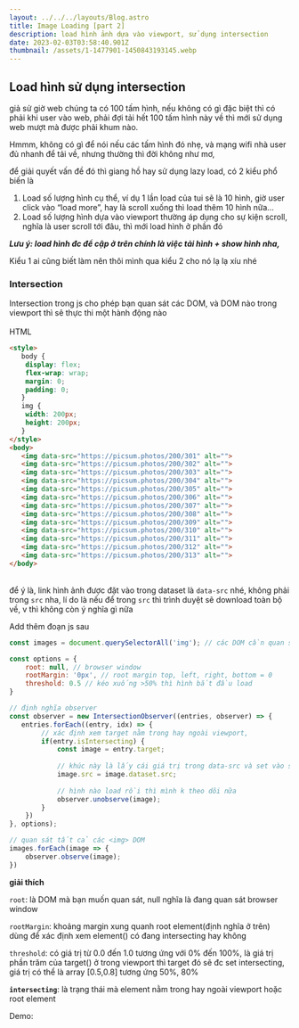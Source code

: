 ```yaml
---
layout: ../../../layouts/Blog.astro
title: Image Loading [part 2]
description: load hình ảnh dựa vào viewport, sử dụng intersection
date: 2023-02-03T03:58:40.901Z
thumbnail: /assets/1-1477901-1450843193145.webp
---
```

## **Load hình sử dụng intersection**

giả sử giờ web chúng ta có 100 tấm hình, nếu không có gì đặc biệt thì có phải khi user vào web, phải đợi tải hết 100 tấm hình này về thì mới sử dụng web mượt mà được phải khum nào.

Hmmm, không có gì để nói nếu các tấm hình đó nhẹ, và mạng wifi nhà user đủ nhanh để tải về, nhưng thường thì đời không như mơ, 

để giải quyết vấn đề đó thì giang hồ hay sử dụng lazy load, có 2 kiểu phổ biến là

1. Load số lượng hình cụ thể, ví dụ 1 lần load của tui sẽ là 10 hình, giờ user click vào “load more”, hay là scroll xuống thì load thêm 10 hình nữa…
2. Load số lượng hình dựa vào viewport thường áp dụng cho sự kiện scroll, nghĩa là user scroll tới đâu, thì mới load hình ở phần đó

***Lưu ý: load hình đc để cập ở trên chính là việc tải hình + show hình nha,*** 

Kiểu 1 ai cũng biết làm nên thôi mình qua kiểu 2 cho nó lạ lạ xíu nhé 

### Intersection

Intersection trong js cho phép bạn quan sát các DOM, và DOM nào trong viewport thì sẽ thực thi một hành động nào \
\
HTML

```html
<style>
   body {
    display: flex;
    flex-wrap: wrap;
    margin: 0;
    padding: 0;
   }
   img {
    width: 200px;
    height: 200px;
   }
</style>
<body>
   <img data-src="https://picsum.photos/200/301" alt="">
   <img data-src="https://picsum.photos/200/302" alt="">
   <img data-src="https://picsum.photos/200/303" alt="">
   <img data-src="https://picsum.photos/200/304" alt="">
   <img data-src="https://picsum.photos/200/305" alt="">
   <img data-src="https://picsum.photos/200/306" alt="">
   <img data-src="https://picsum.photos/200/307" alt="">
   <img data-src="https://picsum.photos/200/308" alt="">
   <img data-src="https://picsum.photos/200/309" alt="">
   <img data-src="https://picsum.photos/200/310" alt="">
   <img data-src="https://picsum.photos/200/311" alt="">
   <img data-src="https://picsum.photos/200/312" alt="">
   <img data-src="https://picsum.photos/200/313" alt="">
</body>
```

\
để ý là, link hình ảnh được đặt vào trong dataset là `data-src` nhé, không phải trong `src` nha, lí do là nếu để trong `src` thì trình duyệt sẽ download toàn bộ về, v thì không còn ý nghĩa gì nữa

Add thêm đoạn js sau

```javascript
const images = document.querySelectorAll('img'); // các DOM cần quan sát, ở đây ta lấy tất cả hình ảnh

const options = {
    root: null, // browser window 
    rootMargin: '0px', // root margin top, left, right, bottom = 0
    threshold: 0.5 // kéo xuống >50% thì hình bắt đầu load
}

// định nghĩa observer 
const observer = new IntersectionObserver((entries, observer) => {
   entries.forEach((entry, idx) => {
        // xác định xem target nằm trong hay ngoài viewport, 
        if(entry.isIntersecting) {
            const image = entry.target;
          
            // khúc này là lấy cái giá trị trong data-src và set vào src nè
            image.src = image.dataset.src;
          
            // hình nào load rồi thì mình k theo dõi nữa
            observer.unobserve(image);
        }
    })
}, options);

// quan sát tất cả các <img> DOM
images.forEach(image => {
    observer.observe(image);
})
```



**giải thích**

`root`: là DOM mà bạn muốn quan sát, null nghĩa là đang quan sát browser window

`rootMargin`: khoảng margin xung quanh root element(định nghĩa ở trên) dùng để xác định xem element(<img>) có đang intersecting hay không

`threshold`: có giá trị từ 0.0 đến 1.0 tương ứng với 0% đến 100%, là giá trị phần trăm của target(<img>) ở trong viewport thì target đó sẽ đc set intersecting, giá trị có thể là array \[0.5,0.8] tương ứng 50%, 80%

**`intersecting`**: là trạng thái mà element nằm trong hay ngoài viewport hoặc root element

Demo:
